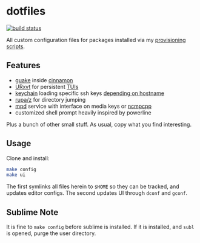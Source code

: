 # dotfiles
[![build status](https://secure.travis-ci.org/clux/dotfiles.svg)](http://travis-ci.org/clux/dotfiles)

All custom configuration files for packages installed via my [provisioning scripts](https://github.com/clux/provision).

## Features

- [guake](https://wiki.archlinux.org/index.php/Guake) inside [cinnamon](https://wiki.archlinux.org/index.php/cinnamon)
- [URxvt](https://wiki.archlinux.org/index.php/rxvt-unicode) for persistent [TUIs](https://en.wikipedia.org/wiki/Text-based_user_interface)
- [keychain](https://wiki.archlinux.org/index.php/SSH_keys#Keychain) loading specific ssh keys [depending on hostname](https://github.com/clux/dotfiles/blob/658ffb136167730ba272b03fd57c2be4a0bd2cc9/.bash_profile#L10-L16)
- [rupa/z](https://github.com/rupa/z) for directory jumping
- [mpd](https://wiki.archlinux.org/index.php/Music_Player_Daemon) service with interface on media keys or [ncmpcpp](https://wiki.archlinux.org/index.php/Ncmpcpp)
- customized shell prompt heavily inspired by powerline

Plus a bunch of other small stuff. As usual, copy what you find interesting.

## Usage
Clone and install:

```sh
make config
make ui
```

The first symlinks all files herein to `$HOME` so they can be tracked, and updates editor configs. The second updates UI through `dconf` and `gconf`.

## Sublime Note
It is fine to `make config` before sublime is installed. If it is installed, and `subl` is opened, purge the user directory.
